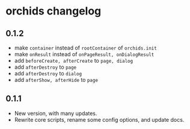 # orchids changelog

## 0.1.2

- make `container` instead of `rootContainer` of `orchids.init`
- make `onResult` instead of `onPageResult, onDialogResult`
- add `beforeCreate, afterCreate` to `page, dialog`
- add `afterDestroy` to `page`
- add `afterDestroy` to `dialog`
- add `afterShow, afterHide` to `page`

## 0.1.1

- New version, with many updates.
- Rewrite core scripts, rename some config options, and update docs. 